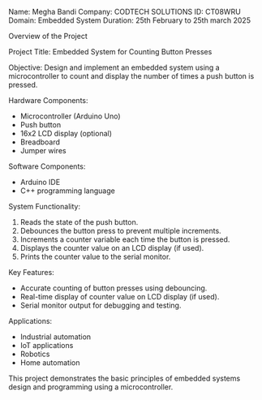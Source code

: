 Name: Megha Bandi
Company: CODTECH SOLUTIONS
ID: CT08WRU
Domain: Embedded System
Duration: 25th February to 25th march 2025

Overview of the Project

Project Title: Embedded System for Counting Button Presses

Objective: Design and implement an embedded system using a microcontroller to count and display the number of times a push button is pressed.

Hardware Components:
- Microcontroller (Arduino Uno)
- Push button
- 16x2 LCD display (optional)
- Breadboard
- Jumper wires

Software Components:
- Arduino IDE
- C++ programming language

System Functionality:
1. Reads the state of the push button.
2. Debounces the button press to prevent multiple increments.
3. Increments a counter variable each time the button is pressed.
4. Displays the counter value on an LCD display (if used).
5. Prints the counter value to the serial monitor.

Key Features:
- Accurate counting of button presses using debouncing.
- Real-time display of counter value on LCD display (if used).
- Serial monitor output for debugging and testing.

Applications:
- Industrial automation
- IoT applications
- Robotics
- Home automation

This project demonstrates the basic principles of embedded systems design and programming using a microcontroller.
